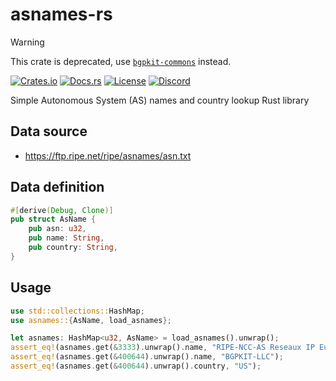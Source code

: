 # asnames-rs

> [!WARNING]
> This crate is deprecated, use [`bgpkit-commons`](https://crates.io/crates/bgpkit-commons) instead.


[![Crates.io](https://img.shields.io/crates/v/asnames)](https://crates.io/crates/asnames)
[![Docs.rs](https://docs.rs/asnames/badge.svg)](https://docs.rs/asnames)
[![License](https://img.shields.io/crates/l/asnames)](https://raw.githubusercontent.com/bgpkit/asnames/master/LICENSE)
[![Discord](https://img.shields.io/discord/919618842613927977?label=Discord&style=plastic)](https://discord.gg/XDaAtZsz6b)

Simple Autonomous System (AS) names and country lookup Rust library

## Data source

- <https://ftp.ripe.net/ripe/asnames/asn.txt>

## Data definition

```rust
#[derive(Debug, Clone)]
pub struct AsName {
    pub asn: u32,
    pub name: String,
    pub country: String,
}
```

## Usage

```rust
use std::collections::HashMap;
use asnames::{AsName, load_asnames};

let asnames: HashMap<u32, AsName> = load_asnames().unwrap();
assert_eq!(asnames.get(&3333).unwrap().name, "RIPE-NCC-AS Reseaux IP Europeens Network Coordination Centre (RIPE NCC)");
assert_eq!(asnames.get(&400644).unwrap().name, "BGPKIT-LLC");
assert_eq!(asnames.get(&400644).unwrap().country, "US");
```
